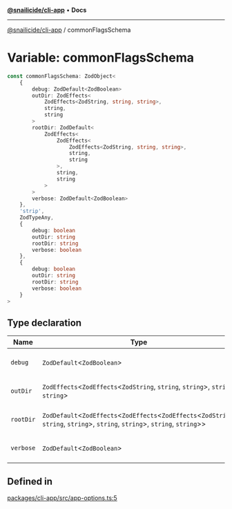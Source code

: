 [**@snailicide/cli-app**](../README.md) • **Docs**

---

[@snailicide/cli-app](../README.md) / commonFlagsSchema

# Variable: commonFlagsSchema

```ts
const commonFlagsSchema: ZodObject<
    {
        debug: ZodDefault<ZodBoolean>
        outDir: ZodEffects<
            ZodEffects<ZodString, string, string>,
            string,
            string
        >
        rootDir: ZodDefault<
            ZodEffects<
                ZodEffects<
                    ZodEffects<ZodString, string, string>,
                    string,
                    string
                >,
                string,
                string
            >
        >
        verbose: ZodDefault<ZodBoolean>
    },
    'strip',
    ZodTypeAny,
    {
        debug: boolean
        outDir: string
        rootDir: string
        verbose: boolean
    },
    {
        debug: boolean
        outDir: string
        rootDir: string
        verbose: boolean
    }
>
```

## Type declaration

| Name | Type | Defined in |
| --- | --- | --- |
| `debug` | `ZodDefault`\<`ZodBoolean`\> | [packages/cli-app/src/app-options.ts:6](https://github.com/gbtunney/snailicide-monorepo/blob/master/packages/cli-app/src/app-options.ts#L6) |
| `outDir` | `ZodEffects`\<`ZodEffects`\<`ZodString`, `string`, `string`\>, `string`, `string`\> | [packages/cli-app/src/app-options.ts:7](https://github.com/gbtunney/snailicide-monorepo/blob/master/packages/cli-app/src/app-options.ts#L7) |
| `rootDir` | `ZodDefault`\<`ZodEffects`\<`ZodEffects`\<`ZodEffects`\<`ZodString`, `string`, `string`\>, `string`, `string`\>, `string`, `string`\>\> | [packages/cli-app/src/app-options.ts:8](https://github.com/gbtunney/snailicide-monorepo/blob/master/packages/cli-app/src/app-options.ts#L8) |
| `verbose` | `ZodDefault`\<`ZodBoolean`\> | [packages/cli-app/src/app-options.ts:12](https://github.com/gbtunney/snailicide-monorepo/blob/master/packages/cli-app/src/app-options.ts#L12) |

## Defined in

[packages/cli-app/src/app-options.ts:5](https://github.com/gbtunney/snailicide-monorepo/blob/master/packages/cli-app/src/app-options.ts#L5)
